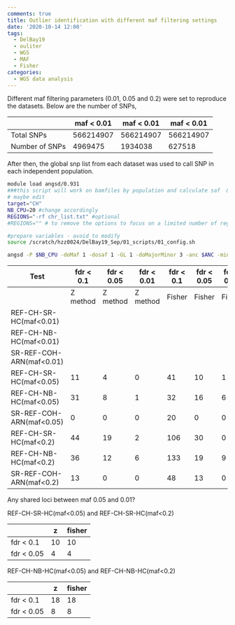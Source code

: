 ```yaml
---
comments: true
title: Outlier identification with different maf filtering settings
date: '2020-10-14 12:00'
tags:
  - DelBay19
  - ouliter
  - WGS
  - MAF
  - Fisher
categories:
  - WGS data analysis
---
```


Different maf filtering parameters (0.01, 0.05 and 0.2) were set to reproduce the datasets. Below are the number of SNPs,

|               | maf < 0.01 | maf < 0.01| maf < 0.01| 
|---------------|------------|-----------|-----------|
| Total SNPs    | 566214907  | 566214907 |566214907  |
| Number of SNPs| 4969475    | 1934038   | 627518    | 

After then, the global snp list from each dataset was used to call SNP in each independent population. 

```sh
module load angsd/0.931
###this script will work on bamfiles by population and calculate saf  & maf
# maybe edit
target="CH"
NB_CPU=20 #change accordingly
REGIONS="-rf chr_list.txt" #optional
#REGIONS="" # to remove the options to focus on a limited number of regions

#prepare variables - avoid to modify
source /scratch/hzz0024/DelBay19_Sep/01_scripts/01_config.sh

angsd -P $NB_CPU -doMaf 1 -dosaf 1 -GL 1 -doMajorMinor 3 -anc $ANC -minQ 20 -b $CH $REGIONS -sites ALL_sites_all_maf0.01_pctind0.7_maxdepth3dv_snplist_4col_cv30 -out "/scratch/hzz0024/DelBay19_Sep/05_saf_maf_by_pop/"$target"_maf0.01_pctind"$PERCENT_IND"_cv30"
```


|   Test                 | fdr < 0.1 | fdr < 0.05| fdr < 0.01| fdr < 0.1 | fdr < 0.05| fdr < 0.01|
|------------------------|-----------|-----------|-----------|-----------|-----------|-----------|
|                        | Z method  | Z method  | Z method  | Fisher    | Fisher    |  Fisher   |
|REF-CH-SR-HC(maf<0.01)  |           |           |           |           |           |           |
|REF-CH-NB-HC(maf<0.01)  |           |           |           |           |           |           |
|SR-REF-COH-ARN(maf<0.01)|           |           |           |           |           |           |
|REF-CH-SR-HC(maf<0.05)  |     11    |  4        |      0    |     41    | 10        |      1    |
|REF-CH-NB-HC(maf<0.05)  |     31    |  8        |      1    |     32    | 16        |      6    |
|SR-REF-COH-ARN(maf<0.05)|      0    |  0        |      0    |     20    | 0         |      0    |
|REF-CH-SR-HC(maf<0.2)   |     44    |  19       |      2    |     106   | 30        |      0    |
|REF-CH-NB-HC(maf<0.2)   |     36    |  12       |      6    |     133   | 19        |      9    |
|SR-REF-COH-ARN(maf<0.2) |     13    |  0        |      0    |      48   | 13        |      0    |

Any shared loci between maf 0.05 and 0.01?

REF-CH-SR-HC(maf<0.05) and REF-CH-SR-HC(maf<0.2) 

|               | z     | fisher | 
|---------------|-------|--------|
| fdr < 0.1     | 10    |   10   |
| fdr < 0.05    | 4     |   4    |

REF-CH-NB-HC(maf<0.05) and REF-CH-NB-HC(maf<0.2)

|               | z     | fisher | 
|---------------|-------|--------|
| fdr < 0.1     | 18    |   18   |
| fdr < 0.05    | 8     |   8    |
